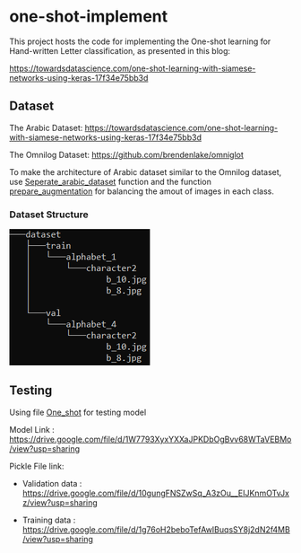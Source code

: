 # one-shot-implement

This project hosts the code for implementing the One-shot learning for Hand-written Letter classification, as presented in this blog:

https://towardsdatascience.com/one-shot-learning-with-siamese-networks-using-keras-17f34e75bb3d

## Dataset

The Arabic Dataset: https://towardsdatascience.com/one-shot-learning-with-siamese-networks-using-keras-17f34e75bb3d

The Omnilog Dataset: https://github.com/brendenlake/omniglot

To make the architecture of Arabic dataset similar to the Omnilog dataset, use [Seperate_arabic_dataset](fix-dataset.py) function and the function [prepare_augmentation](fix-dataset.py) for balancing the amout of images in each class.

### Dataset Structure
![Alt text](https://github.com/Stanley1312/one-shot-implement/blob/master/data.PNG?raw=true "Dataset Structure")

## Testing 
Using file [One_shot](One_shot.ibpy) for testing model

Model Link : https://drive.google.com/file/d/1W7793XyxYXXaJPKDbOgBvv68WTaVEBMo/view?usp=sharing

Pickle File link: 

- Validation data : https://drive.google.com/file/d/10gungFNSZwSq_A3zOu__EIJKnmOTvJxz/view?usp=sharing 

- Training data : https://drive.google.com/file/d/1g76oH2beboTefAwIBuqsSY8j2dN2f4MB/view?usp=sharing



